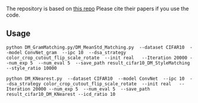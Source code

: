 The repository is based on [this repo](https://github.com/VICO-UoE/DatasetCondensation) Please cite their papers if you use the code. 
## Usage

```
python DM_GramMatching.py/DM_MeanStd_Matching.py  --dataset CIFAR10  --model ConvNet_gram  --ipc 10  --dsa_strategy color_crop_cutout_flip_scale_rotate  --init real   --Iteration 20000 --num_exp 5  --num_eval 5  --save_path result_cifar10_DM_StyleMatching   --style_ratio 10000

python DM_KNearest.py  --dataset CIFAR10  --model ConvNet  --ipc 10  --dsa_strategy color_crop_cutout_flip_scale_rotate  --init real   --Iteration 20000 --num_exp 5  --num_eval 5  --save_path result_cifar10_DM_KNearest --icd_ratio 10

```









